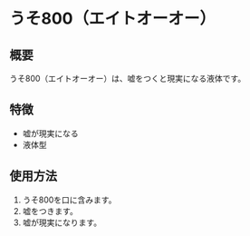 # うそ800（エイトオーオー）

## 概要
うそ800（エイトオーオー）は、嘘をつくと現実になる液体です。

## 特徴
- 嘘が現実になる
- 液体型

## 使用方法
1. うそ800を口に含みます。
2. 嘘をつきます。
3. 嘘が現実になります。
